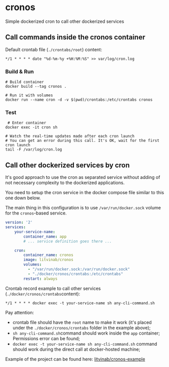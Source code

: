 # cronos

Simple dockerized cron to call other dockerized services

## Call commands inside the cronos container

Default crontab file (`./crontabs/root`) content:

`*/1 * * * * date "%d-%m-%y +%H:%M:%S" >> var/log/cron.log`

### Build & Run
```shell
# Build container
docker build --tag cronos . 

# Run it with volumes
docker run --name cron -d -v $(pwd)/crontabs:/etc/crontabs cronos
```

### Test
```shell
 # Enter container
docker exec -it cron sh

# Watch the real-time updates made after each cron launch 
# You can get an error during this call. It's OK, wait for the first cron launch
tail -F /var/log/cron.log 
```

## Call other dockerized services by cron

It's good approach to use the cron as separated service without adding of not necessary complexity to the dockerized applications.

You need to setup the cron service in the docker compose file similar to this one down below.

The main thing in this configuration is to use `/var/run/docker.sock` volume for the `cronos`-based service.

```yml
version: '2'
services:
    your-service-name:
        container_name: app
        # ... service definition goes there ...

    cron:
        container_name: cronos
        image: litvinab/cronos
        volumes:
          - "/var/run/docker.sock:/var/run/docker.sock"
          - "./docker/cronos/crontabs:/etc/crontabs"
        restart: always
```

Crontab record example to call other services 
(`./docker/cronos/crontabs`content):

`*/1 * * * * docker exec -t your-service-name sh any-cli-command.sh`

Pay attention:
- crontab file should have the `root` name to make it work (it's placed under the `./docker/cronos/crontabs` folder in the example above);
- `sh any-cli-command.sh`command should work inside the `app` container; Permissions error can be found;
- `docker exec -t your-service-name sh any-cli-command.sh` command should work during the direct call at docker-hosted machine;

Example of the project can be found here: 
[litvinab/cronos-example](https://github.com/litvinab/cronos-example)